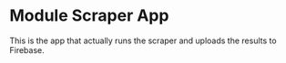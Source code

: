 # Module Scraper App

This is the app that actually runs the scraper and uploads the results to Firebase.